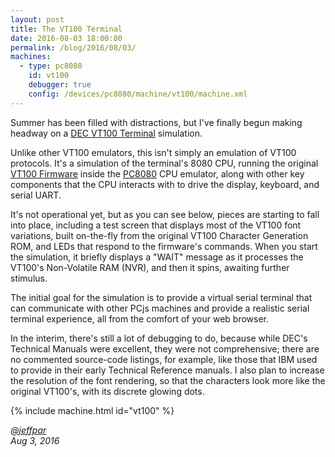 ```yaml
---
layout: post
title: The VT100 Terminal
date: 2016-08-03 18:00:00
permalink: /blog/2016/08/03/
machines:
  - type: pc8080
    id: vt100
    debugger: true
    config: /devices/pc8080/machine/vt100/machine.xml
---
```


Summer has been filled with distractions, but I've finally begun making headway on a
[DEC VT100 Terminal](/devices/pc8080/machine/vt100/) simulation.

Unlike other VT100 emulators, this isn't simply an emulation of VT100 protocols.  It's a simulation of the terminal's
8080 CPU, running the original [VT100 Firmware](/devices/pc8080/rom/vt100/) inside the [PC8080](/modules/pc8080/)
CPU emulator, along with other key components that the CPU interacts with to drive the display, keyboard, and serial UART.

It's not operational yet, but as you can see below, pieces are starting to fall into place, including a test screen that
displays most of the VT100 font variations, built on-the-fly from the original VT100 Character Generation ROM, and LEDs that
respond to the firmware's commands.  When you start the simulation, it briefly displays a "WAIT" message as it processes the
VT100's Non-Volatile RAM (NVR), and then it spins, awaiting further stimulus.

The initial goal for the simulation is to provide a virtual serial terminal that can communicate with other PCjs machines
and provide a realistic serial terminal experience, all from the comfort of your web browser.

In the interim, there's still a lot of debugging to do, because while DEC's Technical Manuals were excellent, they were
not comprehensive; there are no commented source-code listings, for example, like those that IBM used to provide in their
early Technical Reference manuals.  I also plan to increase the resolution of the font rendering, so that the characters
look more like the original VT100's, with its discrete glowing dots.

{% include machine.html id="vt100" %}

*[@jeffpar](http://twitter.com/jeffpar)*  
*Aug 3, 2016*
